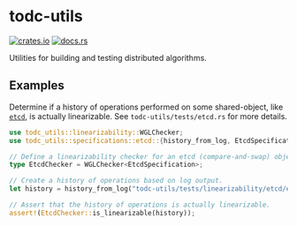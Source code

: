 # todc-utils

[![crates.io](https://img.shields.io/crates/v/todc-utils)](https://crates.io/crates/todc-utils)
[![docs.rs](https://img.shields.io/docsrs/todc-utils)](https://docs.rs/todc-utils/0.1.0/todc_utils/)

Utilities for building and testing distributed algorithms.

## Examples

Determine if a history of operations performed on some shared-object, like 
[`etcd`](https://etcd.io/), is actually linearizable. See `todc-utils/tests/etcd.rs`
for more details.

```rs
use todc_utils::linearizability::WGLChecker;
use todc_utils::specifications::etcd::{history_from_log, EtcdSpecification};

// Define a linearizability checker for an etcd (compare-and-swap) object.
type EtcdChecker = WGLChecker<EtcdSpecification>;

// Create a history of operations based on log output.
let history = history_from_log("todc-utils/tests/linearizability/etcd/etcd_001.log")

// Assert that the history of operations is actually linearizable.
assert!(EtcdChecker::is_linearizable(history));
```
